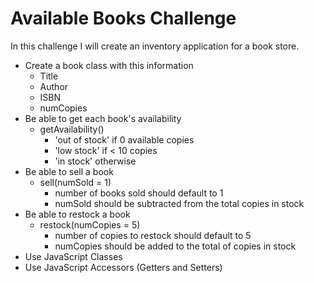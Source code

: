 # Available Books Challenge

In this challenge I will create an inventory application for a book store.

- Create a book class with this information
  - Title
  - Author
  - ISBN
  - numCopies
- Be able to get each book's availability
  - getAvailability()
    - 'out of stock' if 0 available copies
    - 'low stock' if < 10 copies
    - 'in stock' otherwise
- Be able to sell a book
  - sell(numSold = 1)
    - number of books sold should default to 1
    - numSold should be subtracted from the total copies in stock
- Be able to restock a book
  - restock(numCopies = 5)
    - number of copies to restock should default to 5
    - numCopies should be added to the total of copies in stock
- Use JavaScript Classes
- Use JavaScript Accessors (Getters and Setters)
